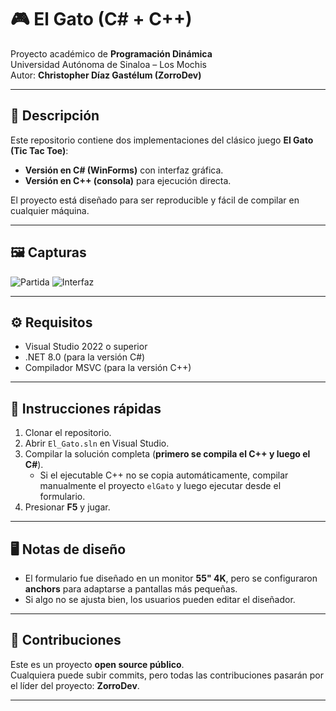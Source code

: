 # 🎮 El Gato (C# + C++)

Proyecto académico de **Programación Dinámica**  
Universidad Autónoma de Sinaloa – Los Mochis  
Autor: **Christopher Díaz Gastélum (ZorroDev)**

---

## 📖 Descripción
Este repositorio contiene dos implementaciones del clásico juego **El Gato (Tic Tac Toe)**:
- **Versión en C# (WinForms)** con interfaz gráfica.
- **Versión en C++ (consola)** para ejecución directa.

El proyecto está diseñado para ser reproducible y fácil de compilar en cualquier máquina.

---

## 🖼️ Capturas
![Partida](Imagenes/partida1.png)
![Interfaz](Imagenes/interfaz.png)

---

## ⚙️ Requisitos
- Visual Studio 2022 o superior
- .NET 8.0 (para la versión C#)
- Compilador MSVC (para la versión C++)

---

## 🚀 Instrucciones rápidas
1. Clonar el repositorio.
2. Abrir `El_Gato.sln` en Visual Studio.
3. Compilar la solución completa (**primero se compila el C++ y luego el C#**).
   - Si el ejecutable C++ no se copia automáticamente, compilar manualmente el proyecto `elGato` y luego ejecutar desde el formulario.
4. Presionar **F5** y jugar.

---

## 🖥️ Notas de diseño
- El formulario fue diseñado en un monitor **55" 4K**, pero se configuraron **anchors** para adaptarse a pantallas más pequeñas.
- Si algo no se ajusta bien, los usuarios pueden editar el diseñador.

---

## 🤝 Contribuciones
Este es un proyecto **open source público**.  
Cualquiera puede subir commits, pero todas las contribuciones pasarán por el líder del proyecto: **ZorroDev**.

---
